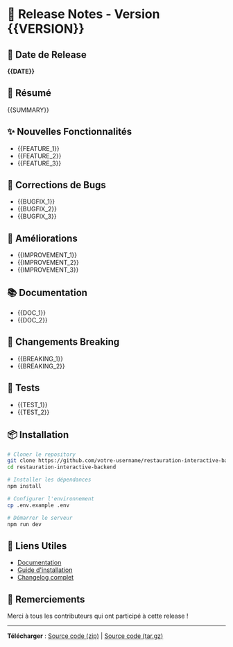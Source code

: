 # 🚀 Release Notes - Version {{VERSION}}

## 📅 Date de Release
**{{DATE}}**

## 🎯 Résumé
{{SUMMARY}}

## ✨ Nouvelles Fonctionnalités
- {{FEATURE_1}}
- {{FEATURE_2}}
- {{FEATURE_3}}

## 🐛 Corrections de Bugs
- {{BUGFIX_1}}
- {{BUGFIX_2}}
- {{BUGFIX_3}}

## 🔧 Améliorations
- {{IMPROVEMENT_1}}
- {{IMPROVEMENT_2}}
- {{IMPROVEMENT_3}}

## 📚 Documentation
- {{DOC_1}}
- {{DOC_2}}

## 🔄 Changements Breaking
- {{BREAKING_1}}
- {{BREAKING_2}}

## 🧪 Tests
- {{TEST_1}}
- {{TEST_2}}

## 📦 Installation
```bash
# Cloner le repository
git clone https://github.com/votre-username/restauration-interactive-backend.git
cd restauration-interactive-backend

# Installer les dépendances
npm install

# Configurer l'environnement
cp .env.example .env

# Démarrer le serveur
npm run dev
```

## 🔗 Liens Utiles
- [Documentation](https://github.com/votre-username/restauration-interactive-backend#readme)
- [Guide d'installation](https://github.com/votre-username/restauration-interactive-backend#installation)
- [Changelog complet](https://github.com/votre-username/restauration-interactive-backend/blob/main/CHANGELOG.md)

## 🙏 Remerciements
Merci à tous les contributeurs qui ont participé à cette release !

---

**Télécharger** : [Source code (zip)](https://github.com/votre-username/restauration-interactive-backend/archive/refs/tags/v{{VERSION}}.zip) | [Source code (tar.gz)](https://github.com/votre-username/restauration-interactive-backend/archive/refs/tags/v{{VERSION}}.tar.gz)
